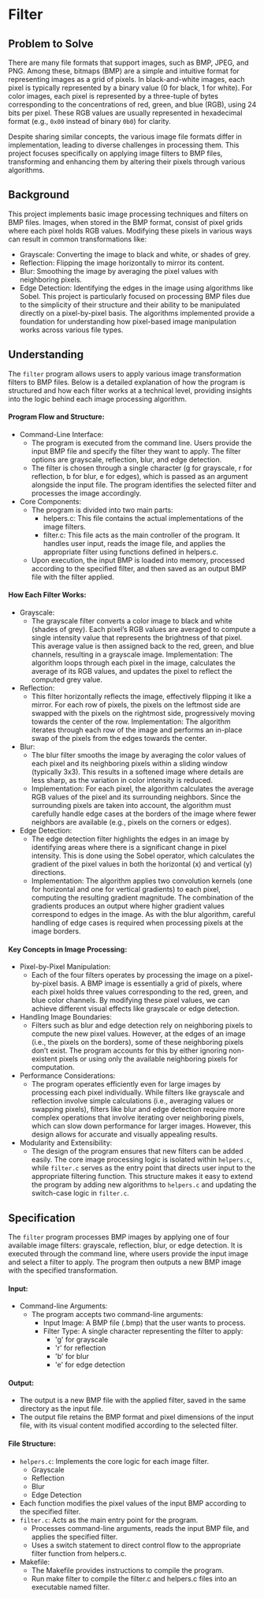 # Filter

## Problem to Solve

There are many file formats that support images, such as BMP, JPEG, and PNG. Among these, bitmaps (BMP) are a simple and intuitive format for representing images as a grid of pixels. In black-and-white images, each pixel is typically represented by a binary value (0 for black, 1 for white). For color images, each pixel is represented by a three-tuple of bytes corresponding to the concentrations of red, green, and blue (RGB), using 24 bits per pixel. These RGB values are usually represented in hexadecimal format (e.g., `0x00` instead of binary `0b0`) for clarity.

Despite sharing similar concepts, the various image file formats differ in implementation, leading to diverse challenges in processing them. This project focuses specifically on applying image filters to BMP files, transforming and enhancing them by altering their pixels through various algorithms. 

## Background

This project implements basic image processing techniques and filters on BMP files. Images, when stored in the BMP format, consist of pixel grids where each pixel holds RGB values. Modifying these pixels in various ways can result in common transformations like:
* Grayscale: Converting the image to black and white, or shades of grey.
* Reflection: Flipping the image horizontally to mirror its content.
* Blur: Smoothing the image by averaging the pixel values with neighboring pixels.
* Edge Detection: Identifying the edges in the image using algorithms like Sobel.
This project is particularly focused on processing BMP files due to the simplicity of their structure and their ability to be manipulated directly on a pixel-by-pixel basis. The algorithms implemented provide a foundation for understanding how pixel-based image manipulation works across various file types.

## Understanding

The `filter` program allows users to apply various image transformation filters to BMP files. Below is a detailed explanation of how the program is structured and how each filter works at a technical level, providing insights into the logic behind each image processing algorithm.

#### Program Flow and Structure:
* Command-Line Interface:
    * The program is executed from the command line. Users provide the input BMP file and specify the filter they want to apply. The filter options are grayscale, reflection, blur, and edge detection.
    * The filter is chosen through a single character (g for grayscale, r for reflection, b for blur, e for edges), which is passed as an argument alongside the input file. The program identifies the selected filter and processes the image accordingly.
* Core Components:
    * The program is divided into two main parts:
        * helpers.c: This file contains the actual implementations of the image filters.
        * filter.c: This file acts as the main controller of the program. It handles user input, reads the image file, and applies the appropriate filter using functions defined in helpers.c.
    * Upon execution, the input BMP is loaded into memory, processed according to the specified filter, and then saved as an output BMP file with the filter applied.

#### How Each Filter Works:
* Grayscale:
    * The grayscale filter converts a color image to black and white (shades of grey). Each pixel’s RGB values are averaged to compute a single intensity value that represents the brightness of that pixel. This average value is then assigned back to the red, green, and blue channels, resulting in a grayscale image.
Implementation: The algorithm loops through each pixel in the image, calculates the average of its RGB values, and updates the pixel to reflect the computed grey value.
* Reflection:
    * This filter horizontally reflects the image, effectively flipping it like a mirror. For each row of pixels, the pixels on the leftmost side are swapped with the pixels on the rightmost side, progressively moving towards the center of the row.
Implementation: The algorithm iterates through each row of the image and performs an in-place swap of the pixels from the edges towards the center.
* Blur:
    * The blur filter smooths the image by averaging the color values of each pixel and its neighboring pixels within a sliding window (typically 3x3). This results in a softened image where details are less sharp, as the variation in color intensity is reduced.
    * Implementation: For each pixel, the algorithm calculates the average RGB values of the pixel and its surrounding neighbors. Since the surrounding pixels are taken into account, the algorithm must carefully handle edge cases at the borders of the image where fewer neighbors are available (e.g., pixels on the corners or edges).
* Edge Detection:
    * The edge detection filter highlights the edges in an image by identifying areas where there is a significant change in pixel intensity. This is done using the Sobel operator, which calculates the gradient of the pixel values in both the horizontal (x) and vertical (y) directions.
    * Implementation: The algorithm applies two convolution kernels (one for horizontal and one for vertical gradients) to each pixel, computing the resulting gradient magnitude. The combination of the gradients produces an output where higher gradient values correspond to edges in the image. As with the blur algorithm, careful handling of edge cases is required when processing pixels at the image borders.

#### Key Concepts in Image Processing:
* Pixel-by-Pixel Manipulation:
    * Each of the four filters operates by processing the image on a pixel-by-pixel basis. A BMP image is essentially a grid of pixels, where each pixel holds three values corresponding to the red, green, and blue color channels. By modifying these pixel values, we can achieve different visual effects like grayscale or edge detection.
* Handling Image Boundaries:
    * Filters such as blur and edge detection rely on neighboring pixels to compute the new pixel values. However, at the edges of an image (i.e., the pixels on the borders), some of these neighboring pixels don’t exist. The program accounts for this by either ignoring non-existent pixels or using only the available neighboring pixels for computation.
* Performance Considerations:
    * The program operates efficiently even for large images by processing each pixel individually. While filters like grayscale and reflection involve simple calculations (i.e., averaging values or swapping pixels), filters like blur and edge detection require more complex operations that involve iterating over neighboring pixels, which can slow down performance for larger images. However, this design allows for accurate and visually appealing results.
* Modularity and Extensibility:
    * The design of the program ensures that new filters can be added easily. The core image processing logic is isolated within `helpers.c`, while `filter.c` serves as the entry point that directs user input to the appropriate filtering function. This structure makes it easy to extend the program by adding new algorithms to `helpers.c` and updating the switch-case logic in `filter.c`.

## Specification

The `filter` program processes BMP images by applying one of four available image filters: grayscale, reflection, blur, or edge detection. It is executed through the command line, where users provide the input image and select a filter to apply. The program then outputs a new BMP image with the specified transformation.

#### Input:
* Command-line Arguments:
    * The program accepts two command-line arguments:
        * Input Image: A BMP file (.bmp) that the user wants to process.
        * Filter Type: A single character representing the filter to apply:
            * 'g' for grayscale
            * 'r' for reflection
            * 'b' for blur
            * 'e' for edge detection
         
#### Output:
* The output is a new BMP file with the applied filter, saved in the same directory as the input file.
* The output file retains the BMP format and pixel dimensions of the input file, with its visual content modified according to the selected filter.

#### File Structure:
* `helpers.c`: Implements the core logic for each image filter.
    * Grayscale
    * Reflection
    * Blur
    * Edge Detection
* Each function modifies the pixel values of the input BMP according to the specified filter.
* `filter.c`: Acts as the main entry point for the program.
    * Processes command-line arguments, reads the input BMP file, and applies the specified filter.
    * Uses a switch statement to direct control flow to the appropriate filter function from helpers.c.
* Makefile:
    * The Makefile provides instructions to compile the program.
    * Run make filter to compile the filter.c and helpers.c files into an executable named filter.
